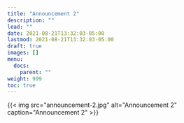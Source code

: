 ```yaml
---
title: "Announcement 2"
description: ""
lead: ""
date: 2021-08-21T13:32:03-05:00
lastmod: 2021-08-21T13:32:03-05:00
draft: true
images: []
menu: 
  docs:
    parent: ""
weight: 999
toc: true
---
```


{{< img src="announcement-2.jpg" alt="Announcement 2" caption="Announcement 2" >}}
